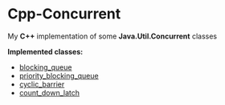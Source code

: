 # Cpp-Concurrent
My **C++** implementation of some **Java.Util.Concurrent** classes

**Implemented classes:**
* [blocking_queue<T>](https://github.com/michelsciortino/Cpp-Concurrent/blob/master/src/blocking_queue.h)
* [priority_blocking_queue<T>](https://github.com/michelsciortino/Cpp-Concurrent/blob/master/src/priority_blocking_queue.h)
* [cyclic_barrier](https://github.com/michelsciortino/Cpp-Concurrent/blob/master/src/cyclic_barrier.h)
* [count_down_latch](https://github.com/michelsciortino/Cpp-Concurrent/blob/master/src/count_down_latch.h)
